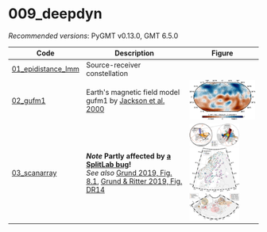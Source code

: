 # 009_deepdyn

_Recommended versions_: PyGMT v0.13.0, GMT 6.5.0

| Code | Description | Figure |
| --- | --- | --- |
| [01_epidistance_lmm](https://github.com/yvonnefroehlich/GMT_PyGMT_plotting/tree/main/009_deepdyn/01_epidistance_lmm) | Source-receiver constellation |  |
| [02_gufm1](https://github.com/yvonnefroehlich/GMT_PyGMT_plotting/tree/main/009_deepdyn/02_gufm1)                     | Earth's magnetic field model gufm1 by [Jackson et al. 2000](https://www.jstor.org/stable/2666741) | <img src="https://github.com/yvonnefroehlich/gmt-pygmt-plotting/blob/main/009_deepdyn/02_gufm1/02_out_figs/gufm1_1980_2900km_Z.png" width="150"> |
| [03_scanarray](https://github.com/yvonnefroehlich/GMT_PyGMT_plotting/tree/main/009_deepdyn/03_scanarray)             | **_Note_ Partly affected by [a SplitLab bug](https://doi.org/10.4401/ag-8781)!** <br> _See also_ [Grund 2019, Fig. 8.1](https://doi.org/10.5445/IR/1000091425), [Grund & Ritter 2019, Fig. DR14](https://doi.org/10.1130/G45514.1) | <img src="https://github.com/yvonnefroehlich/gmt-pygmt-plotting/blob/main/009_deepdyn/03_scanarray/01_epidist_rays/02_out_figs/map_epidist_rays_merge.png" width="100"> <img src="https://github.com/yvonnefroehlich/gmt-pygmt-plotting/blob/main/009_deepdyn/03_scanarray/02_network_xks_pairs/02_out_figs/map_network_xks_pairs.png" width="100"> <img src="https://github.com/yvonnefroehlich/gmt-pygmt-plotting/blob/main/009_deepdyn/03_scanarray/03_lmm_piercpoints_studies/02_out_figs/map_lmm_piercpoints_studies_GR2019_DR14.png" width="100"> |
